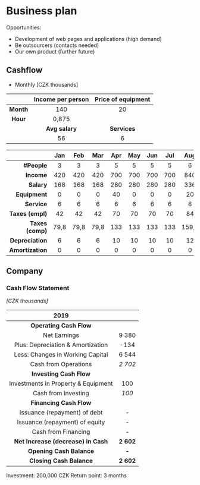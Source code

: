# Business plan
Opportunities:
 - Development of web pages and applications (high demand)
 - Be outsourcers (contacts needed)
 - Our own product (further future)
 
## Cashflow
- Monthly	[CZK thousands]												
														
||Income per person|Price of equipment|
|:--:|:--:|:--:|
|**Month**|140|20|
|**Hour**|0,875||
||**Avg salary**|**Services**|
||56|6|
														
| 	|Jan|	Feb	|Mar|	Apr	|May|	Jun	|Jul|	Aug	|Sep|	Oct	|Nov|	Dec	|Total|
|--:|:--:|:--:|:--:|:--:|:--:|:--:|:--:|:--:|:--:|:--:|:--:|:--:|:--:|
|**#People**|	3	|3|	3	|5|	5	|5|	5	|6|	8	|8|	8	|8|	8	|
|**Income**|	420	|420|	420	|700|	700	|700|	700	|840|	1120	|1120|	1120	|1120|	9380	|
|**Salary**|	168	|168|	168	|280|	280	|280|	280	|336|	448	|448|	448	|448|	3752	|
|**Equipment**|	0	|0|	0	|40|	0	|0|	0	|20|	40	|0|	0	|0|	100	|
|**Service**|	6	|6|	6|	6|	6|	6|	6|	6|	6|	6|	6|	6|	72|	(taxes, ...)
|**Taxes (empl)**|	42|	42|	42|	70|	70|	70|	70|	84|	112|	112|	112|	112|	938|	
|**Taxes (comp)**|	79,8|	79,8|	79,8|	133|	133|	133|	133|	159,6|	212,8|	212,8|	212,8|	212,8|	1782,2|	
|**Depreciation**|	6|	6|	6|	10|	10|	10|	10|	12|	16|	16|	16|	16|	134|	
|**Amortization**|	0|	0|	0|	0|	0|	0|	0|	0|	0|	0|	0|	0|	0|	

## Company
### Cash Flow Statement
*[CZK thousands]*

|	2019 | |
|:--:|:--:|
|**Operating Cash Flow**||
 |Net Earnings| 	 9 380 |
 |Plus: Depreciation & Amortization| 	 -134 |
 |Less: Changes in Working Capital| 	 6 544 |
 |Cash from Operations| 	 *2 702* |
 |**Investing Cash Flow**||
 |Investments in Property & Equipment| 	 100 |
 |Cash from Investing| 	 *100* |
 |**Financing Cash Flow**||
 |Issuance (repayment) of debt| 	 - |
 |Issuance (repayment) of equity| 	 - |
 |Cash from Financing| 	 *-* |
 |**Net Increase (decrease) in Cash**| 	 **2 602** |
 |**Opening Cash Balance**| 	 **-** |
 |**Closing Cash Balance**| 	 **2 602** |

Investment: 200,000 CZK
Return point: 3 months
